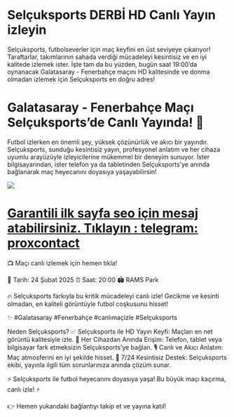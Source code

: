 # Selçuksports DERBİ HD Canlı Yayın izleyin

Selçuksports, futbolseverler için maç keyfini en üst seviyeye çıkarıyor! Taraftarlar, takımlarının sahada verdiği mücadeleyi kesintisiz ve en iyi kalitede izlemek ister. İşte tam da bu yüzden, bugün saat 19:00’da oynanacak Galatasaray - Fenerbahçe maçını HD kalitesinde ve donma olmadan izlemek için Selçuksports en doğru adres!

# Galatasaray - Fenerbahçe Maçı Selçuksports’de Canlı Yayında! 🎥

Futbol izlerken en önemli şey, yüksek çözünürlük ve akıcı bir yayındır. Selçuksports, sunduğu kesintisiz yayın, profesyonel anlatım ve her cihaza uyumlu arayüzüyle izleyicilerine mükemmel bir deneyim sunuyor. İster bilgisayarından, ister telefon ya da tabletinden Selçuksports’ye anında bağlanarak maç heyecanını doyasıya yaşayabilirsin!

[<img src="https://i.ibb.co/GzTL6TC/siteyegirisyap.gif">](https://shortlinkapp.com/mghzU)

# [Garantili ilk sayfa seo için mesaj atabilirsiniz. Tıklayın : telegram: proxcontact](http://t.me/proxcontact)

📺 Maçı canlı izlemek için hemen tıkla!

📅 Tarih: 24 Şubat 2025
⏰ Saat: 20:00
🏟 RAMS Park

🔥 Selçuksports farkıyla bu kritik mücadeleyi canlı izle! Gecikme ve kesinti olmadan, en kaliteli görüntüyle futbol coşkusunu hisset!

✨ #Galatasaray #Fenerbahçe #canlımaçizle #Selçuksports

Neden Selçuksports?
✅ Selçuksports ile HD Yayın Keyfi: Maçları en net görüntü kalitesiyle izle.
📱 Her Cihazdan Anında Erişim: Telefon, tablet veya bilgisayar fark etmeksizin Selçuksports’ye bağlan.
🎙 Canlı ve Akıcı Anlatım: Maç atmosferini en iyi şekilde hisset.
💬 7/24 Kesintisiz Destek: Selçuksports ekibi, yayınla ilgili tüm sorunlarınıza anında çözüm sunar.

⚡ Selçuksports ile futbol heyecanını doyasıya yaşa! Bu büyük maçı kaçırma, canlı izle! ⚡

👉 Hemen yukarıdaki bağlantıyı takip et ve yayına katıl!
